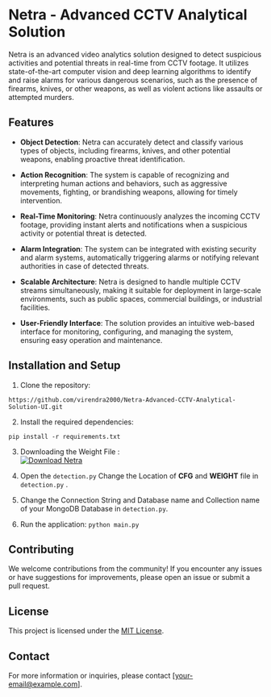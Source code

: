 # Netra - Advanced CCTV Analytical Solution

Netra is an advanced video analytics solution designed to detect suspicious activities and potential threats in real-time from CCTV footage. It utilizes state-of-the-art computer vision and deep learning algorithms to identify and raise alarms for various dangerous scenarios, such as the presence of firearms, knives, or other weapons, as well as violent actions like assaults or attempted murders.

## Features

- **Object Detection**: Netra can accurately detect and classify various types of objects, including firearms, knives, and other potential weapons, enabling proactive threat identification.

- **Action Recognition**: The system is capable of recognizing and interpreting human actions and behaviors, such as aggressive movements, fighting, or brandishing weapons, allowing for timely intervention.

- **Real-Time Monitoring**: Netra continuously analyzes the incoming CCTV footage, providing instant alerts and notifications when a suspicious activity or potential threat is detected.

- **Alarm Integration**: The system can be integrated with existing security and alarm systems, automatically triggering alarms or notifying relevant authorities in case of detected threats.

- **Scalable Architecture**: Netra is designed to handle multiple CCTV streams simultaneously, making it suitable for deployment in large-scale environments, such as public spaces, commercial buildings, or industrial facilities.

- **User-Friendly Interface**: The solution provides an intuitive web-based interface for monitoring, configuring, and managing the system, ensuring easy operation and maintenance.

## Installation and Setup

1. Clone the repository:<br/>
```
https://github.com/virendra2000/Netra-Advanced-CCTV-Analytical-Solution-UI.git
```
2. Install the required dependencies:<br/>
```
pip install -r requirements.txt
```
3. Downloading the Weight File :<br/>
[![Download Netra](https://img.shields.io/badge/Download-Netra-brightgreen?style=for-the-badge)](https://drive.google.com/drive/folders/1HPvSmFC87HlSmb3N4gUnem89bC0QUhKL?usp=sharing)

4. Open the `detection.py` Change the Location of **CFG** and **WEIGHT** file in `detection.py` .
5. Change the Connection String and Database name and Collection name of your MongoDB Database in `detection.py`.
6. Run the application: `python main.py` 

## Contributing

We welcome contributions from the community! If you encounter any issues or have suggestions for improvements, please open an issue or submit a pull request.

## License

This project is licensed under the [MIT License](LICENSE).

## Contact

For more information or inquiries, please contact [your-email@example.com].
